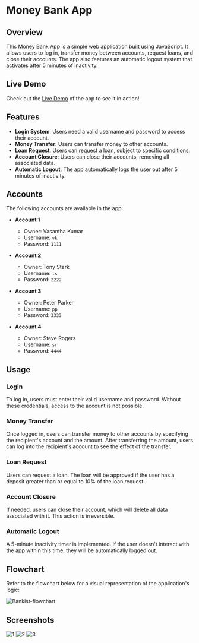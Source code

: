 # Money Bank App

## Overview

This Money Bank App is a simple web application built using JavaScript. It allows users to log in, transfer money between accounts, request loans, and close their accounts. The app also features an automatic logout system that activates after 5 minutes of inactivity.

## Live Demo

Check out the [Live Demo](https://money-bank-rs.netlify.app/) of the app to see it in action!

## Features

- **Login System**: Users need a valid username and password to access their account.
- **Money Transfer**: Users can transfer money to other accounts.
- **Loan Request**: Users can request a loan, subject to specific conditions.
- **Account Closure**: Users can close their accounts, removing all associated data.
- **Automatic Logout**: The app automatically logs the user out after 5 minutes of inactivity.

## Accounts

The following accounts are available in the app:

- **Account 1**
  - Owner: Vasantha Kumar
  - Username: `vk`
  - Password: `1111`

- **Account 2**
  - Owner: Tony Stark
  - Username: `ts`
  - Password: `2222`

- **Account 3**
  - Owner: Peter Parker
  - Username: `pp`
  - Password: `3333`

- **Account 4**
  - Owner: Steve Rogers
  - Username: `sr`
  - Password: `4444`

## Usage

### Login
To log in, users must enter their valid username and password. Without these credentials, access to the account is not possible.

### Money Transfer
Once logged in, users can transfer money to other accounts by specifying the recipient's account and the amount. After transferring the amount, users can log into the recipient's account to see the effect of the transfer.

### Loan Request
Users can request a loan. The loan will be approved if the user has a deposit greater than or equal to 10% of the loan request.

### Account Closure
If needed, users can close their account, which will delete all data associated with it. This action is irreversible.

### Automatic Logout
A 5-minute inactivity timer is implemented. If the user doesn't interact with the app within this time, they will be automatically logged out.

## Flowchart

Refer to the flowchart below for a visual representation of the application's logic:

![Bankist-flowchart](https://github.com/user-attachments/assets/edab64bc-4d95-4833-9cee-f5255aa98286)


## Screenshots

![1](https://github.com/user-attachments/assets/5f1b3310-18c9-46f4-b364-3214fd8bc819)
![2](https://github.com/user-attachments/assets/bbd69022-12ca-49b9-b43a-961518294d7d)
![3](https://github.com/user-attachments/assets/74a04395-6b1d-40f2-bb96-1b127b86d413)


